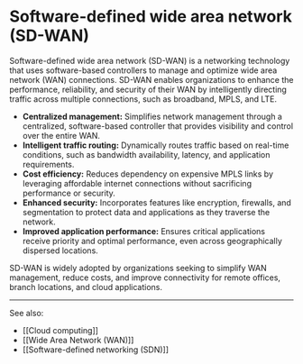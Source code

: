 
# Software-defined wide area network (SD-WAN)

Software-defined wide area network (SD-WAN) is a networking technology that uses software-based controllers to manage and optimize wide area network (WAN) connections. SD-WAN enables organizations to enhance the performance, reliability, and security of their WAN by intelligently directing traffic across multiple connections, such as broadband, MPLS, and LTE.

- **Centralized management:** Simplifies network management through a centralized, software-based controller that provides visibility and control over the entire WAN.
- **Intelligent traffic routing:** Dynamically routes traffic based on real-time conditions, such as bandwidth availability, latency, and application requirements.
- **Cost efficiency:** Reduces dependency on expensive MPLS links by leveraging affordable internet connections without sacrificing performance or security.
- **Enhanced security:** Incorporates features like encryption, firewalls, and segmentation to protect data and applications as they traverse the network.
- **Improved application performance:** Ensures critical applications receive priority and optimal performance, even across geographically dispersed locations.

SD-WAN is widely adopted by organizations seeking to simplify WAN management, reduce costs, and improve connectivity for remote offices, branch locations, and cloud applications.

---

See also:

- [[Cloud computing]]
- [[Wide Area Network (WAN)]]
- [[Software-defined networking (SDN)]]
